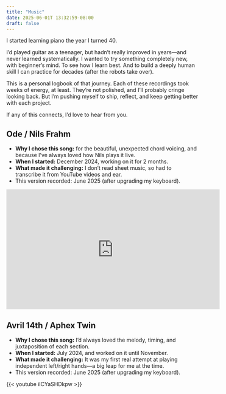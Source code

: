 ```yaml
---
title: "Music"
date: 2025-06-01T 13:32:59-08:00
draft: false
---
```

I started learning piano the year I turned 40.

I’d played guitar as a teenager, but hadn’t really improved in years—and never learned systematically. I wanted to try something completely new, with beginner’s mind. To see how I learn best. And to build a deeply human skill I can practice for decades (after the robots take over).

This is a personal logbook of that journey. Each of these recordings took weeks of energy, at least. They’re not polished, and I’ll probably cringe looking back. But I’m pushing myself to ship, reflect, and keep getting better with each project.

If any of this connects, I’d love to hear from you.

## Ode / Nils Frahm
- **Why I chose this song:** for the beautiful, unexpected chord voicing, and because I’ve always loved how Nils plays it live.
- **When I started:** December 2024, working on it for 2 months.
- **What made it challenging:** I don’t read sheet music, so had to transcribe it from YouTube videos and ear.
- This version recorded: June 2025 (after upgrading my keyboard).

<iframe width="560" height="315"
  src="https://www.youtube.com/embed/DXTZVsrWqs4"
  title="YouTube video player" frameborder="0"
  allow="accelerometer; autoplay; clipboard-write; encrypted-media; gyroscope; picture-in-picture"
  allowfullscreen>
</iframe>

## Avril 14th / Aphex Twin
- **Why I chose this song:** I’d always loved the melody, timing, and juxtaposition of each section.
- **When I started:** July 2024, and worked on it until November.
- **What made it challenging:** It was my first real attempt at playing independent left/right hands—a big leap for me at the time.
- This version recorded: June 2025 (after upgrading my keyboard). 

{{< youtube ilCYaSHDkpw >}}